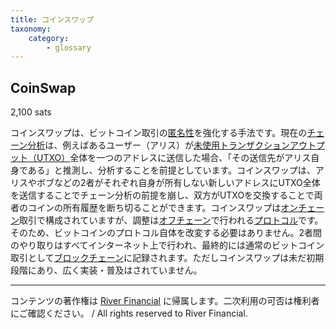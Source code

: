 ```yaml
---
title: コインスワップ
taxonomy:
    category:
        - glossary
---
```


## CoinSwap
2,100 sats

コインスワップは、ビットコイン取引の[匿名性](https://lostinbitcoin.jp/glossary/anonymity/)を強化する手法です。現在の[チェーン分析](https://lostinbitcoin.jp/glossary/chain_analysis/)は、例えばあるユーザー（アリス）が[未使用トランザクションアウトプット（UTXO）](https://lostinbitcoin.jp/glossary/utxo/)全体を一つのアドレスに送信した場合、「その送信先がアリス自身である」と推測し、分析することを前提としています。コインスワップは、アリスやボブなどの2者がそれぞれ自身が所有しない新しいアドレスにUTXO全体を送信することでチェーン分析の前提を崩し、双方がUTXOを交換することで両者のコインの所有履歴を断ち切ることができます。コインスワップは[オンチェーン](https://lostinbitcoin.jp/glossary/on_chain/)取引で構成されていますが、調整は[オフチェーン](https://lostinbitcoin.jp/glossary/off_chain/)で行われる[プロトコル](https://lostinbitcoin.jp/glossary/protocol/)です。そのため、ビットコインのプロトコル自体を改変する必要はありません。2者間のやり取りはすべてインターネット上で行われ、最終的には通常のビットコイン取引として[ブロックチェーン](https://lostinbitcoin.jp/glossary/blockchain-2/)に記録されます。ただしコインスワップは未だ初期段階にあり、広く実装・普及はされていません。

---
コンテンツの著作権は [River Financial](https://river.com/) に帰属します。二次利用の可否は権利者にご確認ください。 / All rights reserved to River Financial.
